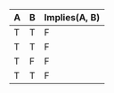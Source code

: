 | A | B | Implies(A, B) |
| --- | --- | --- |
| T | T | F |
| T | T | F |
| T | F | F |
| T | T | F |
